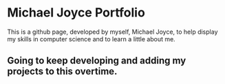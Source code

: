 # Michael Joyce Portfolio 
This is a github page, developed by myself, Michael Joyce, to help display my skills in computer science and to learn a little about me. 

## Going to keep developing and adding my projects to this overtime. 
